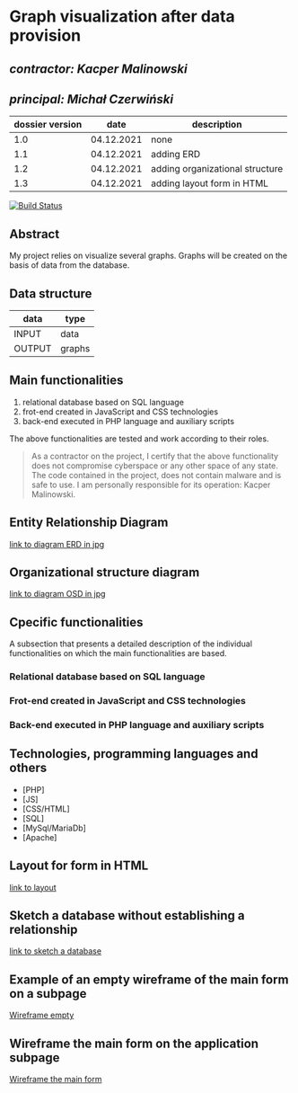# Graph visualization after data provision


## _contractor: Kacper Malinowski_
## _principal: Michał Czerwiński_


| dossier version | date | description |
| ------ | ------ | ------ |
| 1.0 | 04.12.2021 | none |
| 1.1 | 04.12.2021 | adding ERD |
| 1.2 | 04.12.2021 | adding organizational structure |
| 1.3 | 04.12.2021 | adding layout form in HTML |

[![Build Status](https://travis-ci.org/joemccann/dillinger.svg?branch=master)](https://travis-ci.org/joemccann/dillinger)

## Abstract 
My project relies on visualize several graphs. Graphs will be created on the basis of data from the database.

## Data structure

| data | type |
| ------ | ------ |
| INPUT | data  |
| OUTPUT | graphs |

## Main functionalities

1. relational database based on SQL language
1. frot-end created in JavaScript and CSS technologies
1. back-end executed in PHP language and auxiliary scripts

The above functionalities are tested and work according to their roles.

> As a contractor on the project, I certify that the above functionality 
> does not compromise cyberspace or any other space of any state. 
> The code contained in the project, does not contain malware and is safe to use. 
> I am personally responsible for its operation: Kacper Malinowski.

## Entity Relationship Diagram

[link to diagram ERD in jpg][erd]

## Organizational structure diagram

[link to diagram OSD in jpg][osd]

## Cpecific functionalities

A subsection that presents a detailed description of the individual functionalities on which the main functionalities are based.

### Relational database based on SQL language

### Frot-end created in JavaScript and CSS technologies

### Back-end executed in PHP language and auxiliary scripts

## Technologies, programming languages and others

- [PHP]
- [JS]
- [CSS/HTML]
- [SQL]
- [MySql/MariaDb]
- [Apache]

## Layout for form in HTML

[link to layout][form]

## Sketch a database without establishing a relationship

[link to sketch a database][db]

## Example of an empty wireframe of the main form on a subpage

[Wireframe empty][wireframeExample]

## Wireframe the main form on the application subpage

[Wireframe the main form][wireframeMain]

 [erd]: <https://github.com/Michal3456/3ai5/blob/4f0bd7addf158511764cd80e232a564e9105cae4/10/sprites/Diagram.png>
 
 [osd]: <https://github.com/Michal3456/3ai5/blob/4f0bd7addf158511764cd80e232a564e9105cae4/10/sprites/Org.png>
 
 [form]: <https://github.com/Michal3456/3ai5/blob/4f0bd7addf158511764cd80e232a564e9105cae4/10/sprites/Form.png>
 
 [db]: <https://github.com/Michal3456/3ai5/blob/main/10/sprites/table.png>
 
 [wireframeMain]: <https://github.com/Michal3456/3ai5/blob/main/10/sprites/wireframe.png>
 
 [wireframeExample]: <https://github.com/Michal3456/example_project/blob/main/sprites/wireframe%20subpage_simple.jpg>
